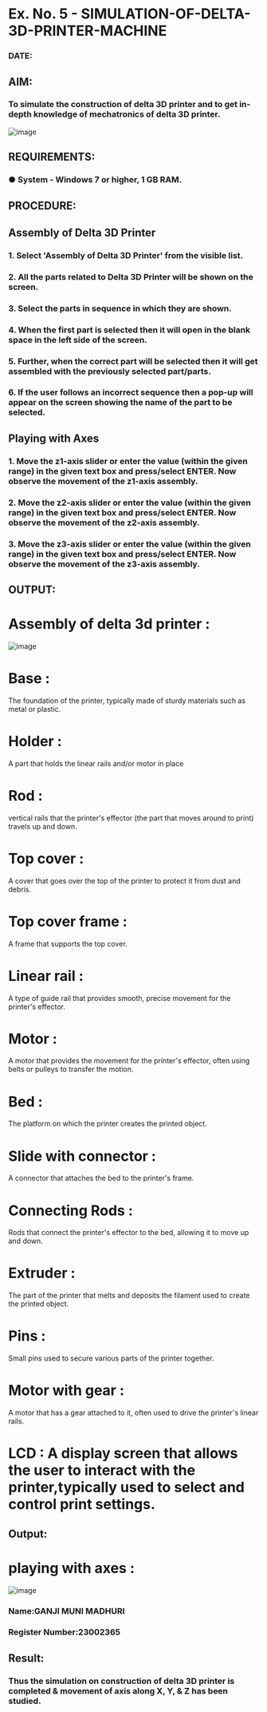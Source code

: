 # Ex. No. 5 - SIMULATION-OF-DELTA-3D-PRINTER-MACHINE

### DATE: 
## AIM:
### To simulate the construction of delta 3D printer and to get in-depth knowledge of mechatronics of delta 3D printer.

![image](https://github.com/Sellakumar1987/Ex.-No.-5---SIMULATION-OF-DELTA-3D-PRINTER-MACHINE/assets/113594316/c784471e-098f-456d-9c1b-e9f0ce56cc9b)

## REQUIREMENTS:
### ●	System - Windows 7 or higher, 1 GB RAM.

## PROCEDURE:

## Assembly of Delta 3D Printer
### 1.	Select 'Assembly of Delta 3D Printer' from the visible list.
### 2.	All the parts related to Delta 3D Printer will be shown on the screen.
### 3.	Select the parts in sequence in which they are shown.
### 4.	When the first part is selected then it will open in the blank space in the left side of the screen.
### 5.	Further, when the correct part will be selected then it will get assembled with the previously selected part/parts.
### 6.	If the user follows an incorrect sequence then a pop-up will appear on the screen showing the name of the part to be selected.

## Playing with Axes
### 1.	Move the z1-axis slider or enter the value (within the given range) in the given text box and press/select ENTER. Now observe the movement of the z1-axis assembly.
### 2.	Move the z2-axis slider or enter the value (within the given range) in the given text box and press/select ENTER. Now observe the movement of the z2-axis assembly.
### 3.	Move the z3-axis slider or enter the value (within the given range) in the given text box and press/select ENTER. Now observe the movement of the z3-axis assembly.

## OUTPUT:
# Assembly of delta 3d printer :
![image](https://github.com/Munimadhuriganji/Ex.-No.-5---SIMULATION-OF-DELTA-3D-PRINTER-MACHINE/assets/138849444/3ccfd3a9-cd32-49a1-8e28-51b3ab5c3a0d)

# Base :
The foundation of the printer, typically made of sturdy materials such as metal or plastic.

# Holder :
A part that holds the linear rails and/or motor in place

# Rod :
vertical rails that the printer's effector (the part that moves around to print) travels up and down.

# Top cover :
A cover that goes over the top of the printer to protect it from dust and debris.

# Top cover frame :
A frame that supports the top cover.

# Linear rail :
A type of guide rail that provides smooth, precise movement for the printer's effector.

# Motor :
A motor that provides the movement for the printer's effector, often using belts or pulleys to transfer the motion.

# Bed :
The platform on which the printer creates the printed object.

# Slide with connector :
A connector that attaches the bed to the printer's frame.

# Connecting Rods :
Rods that connect the printer's effector to the bed, allowing it to move up and down.

# Extruder :
The part of the printer that melts and deposits the filament used to create the printed object.

# Pins :
Small pins used to secure various parts of the printer together.

# Motor with gear :
A motor that has a gear attached to it, often used to drive the printer's linear rails.

# LCD : A display screen that allows the user to interact with the printer,typically used to select and control print settings.
## Output:
# playing with axes :
![image](https://github.com/Munimadhuriganji/Ex.-No.-5---SIMULATION-OF-DELTA-3D-PRINTER-MACHINE/assets/138849444/a61f2aa8-fdd2-4f82-bb6c-649d9c2e9282)

### Name:GANJI MUNI MADHURI
### Register Number:23002365

## Result: 
### Thus the simulation on construction of delta 3D printer is completed & movement of axis along X, Y, & Z has been studied.
